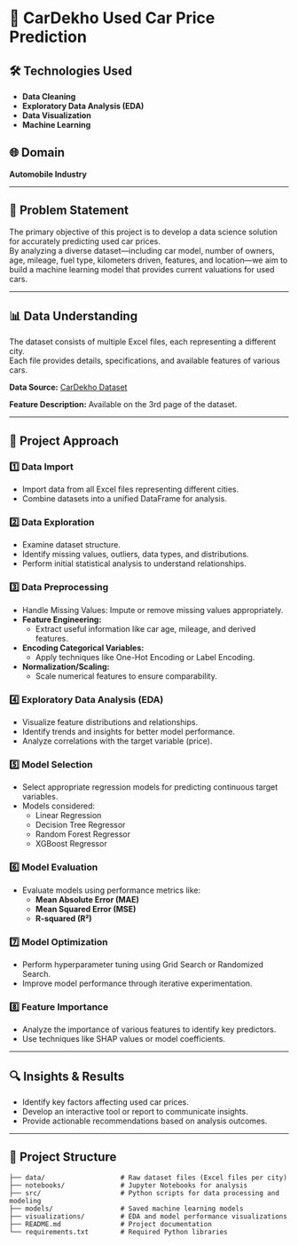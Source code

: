 # 🚗 CarDekho Used Car Price Prediction

## 🛠️ Technologies Used
- **Data Cleaning**
- **Exploratory Data Analysis (EDA)**
- **Data Visualization**
- **Machine Learning**

## 🌐 Domain
**Automobile Industry**

---

## 🧠 Problem Statement
The primary objective of this project is to develop a data science solution for accurately predicting used car prices.  
By analyzing a diverse dataset—including car model, number of owners, age, mileage, fuel type, kilometers driven, features, and location—we aim to build a machine learning model that provides current valuations for used cars.

---

## 📊 Data Understanding
The dataset consists of multiple Excel files, each representing a different city.  
Each file provides details, specifications, and available features of various cars.  

**Data Source:** [CarDekho Dataset]((https://drive.google.com/drive/folders/1zcLuE8aZ5W-qEYoHMsJrPlxHm5ffdAag?usp=sharing)) 

**Feature Description:** Available on the 3rd page of the dataset.

---

## 🚀 Project Approach

### 1️⃣ Data Import  
- Import data from all Excel files representing different cities.  
- Combine datasets into a unified DataFrame for analysis.  

### 2️⃣ Data Exploration  
- Examine dataset structure.  
- Identify missing values, outliers, data types, and distributions.  
- Perform initial statistical analysis to understand relationships.  

### 3️⃣ Data Preprocessing  
- Handle Missing Values: Impute or remove missing values appropriately.  
- **Feature Engineering:**  
  - Extract useful information like car age, mileage, and derived features.  
- **Encoding Categorical Variables:**  
  - Apply techniques like One-Hot Encoding or Label Encoding.  
- **Normalization/Scaling:**  
  - Scale numerical features to ensure comparability.  

### 4️⃣ Exploratory Data Analysis (EDA)  
- Visualize feature distributions and relationships.  
- Identify trends and insights for better model performance.  
- Analyze correlations with the target variable (price).  

### 5️⃣ Model Selection  
- Select appropriate regression models for predicting continuous target variables.  
- Models considered:  
  - Linear Regression  
  - Decision Tree Regressor  
  - Random Forest Regressor  
  - XGBoost Regressor  

### 6️⃣ Model Evaluation  
- Evaluate models using performance metrics like:  
  - **Mean Absolute Error (MAE)**  
  - **Mean Squared Error (MSE)**  
  - **R-squared (R²)**  

### 7️⃣ Model Optimization  
- Perform hyperparameter tuning using Grid Search or Randomized Search.  
- Improve model performance through iterative experimentation.  

### 8️⃣ Feature Importance  
- Analyze the importance of various features to identify key predictors.  
- Use techniques like SHAP values or model coefficients.  

---

## 🔍 Insights & Results  
- Identify key factors affecting used car prices.  
- Develop an interactive tool or report to communicate insights.  
- Provide actionable recommendations based on analysis outcomes.  

---

## 📂 Project Structure
```plaintext
├── data/                   # Raw dataset files (Excel files per city)
├── notebooks/              # Jupyter Notebooks for analysis
├── src/                    # Python scripts for data processing and modeling
├── models/                 # Saved machine learning models
├── visualizations/         # EDA and model performance visualizations
├── README.md               # Project documentation
└── requirements.txt        # Required Python libraries
